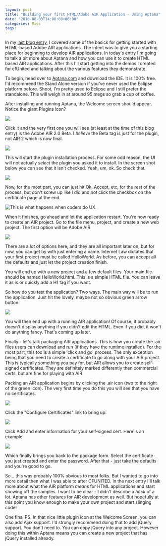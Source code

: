 ```yaml
---
layout: post
title: "Building your first HTML/Adobe AIR Application - Using Aptana"
date: "2010-08-03T14:08:00+06:00"
categories: Misc 
tags: 
---
```


In my <a href="http://www.raymondcamden.com/index.cfm/2010/7/31/Building-your-first-HTMLAdobe-AIR-Application">last blog entry</a>, I covered some of the basics for getting started with HTML-based Adobe AIR applications. The intent was to give you a starting place for beginning to develop AIR applications. In today's entry I'm going to talk a bit more about Aptana and how you can use it to create HTML based AIR applications. After this I'll start getting into the demos I created for cfUnited and talking about the various features they demonstrate.
<!--more-->
To begin, head over to <a href="http://www.aptana.com/">Aptana.com</a> and download the IDE. It is 100% free. I'd recommend the Stand Alone version if you've never used the Eclipse platform before. Shoot, I'm pretty used to Eclipse and I still prefer the standalone. This will weigh in at around 95 megs so grab a cup of coffee.

After installing and running Aptana, the Welcome screen should appear. Notice the giant Plugins icon?

<img src="https://static.raymondcamden.com/images/cfjedi/Capture1.PNG" />

Click it and the very first one you will see (at least at the time of this blog entry) is the Adobe AIR 2.0 Beta. I <i>believe</i> the Beta tag is just for the plugin, not AIR 2 which is now final.

<img src="https://static.raymondcamden.com/images/cfjedi/Capture2.PNG" />

This will start the plugin installation process. For some odd reason, the UI will not actually <i>select</i> the plugin you asked it to install. In the screen shot below you can see that it isn't checked. Yeah, um, ok. So check that.

<img src="https://static.raymondcamden.com/images/cfjedi/Capture3.PNG" />

Now, for the most part, you can just hit Ok, Accept, etc, for the rest of the process, but don't screw up like  I did and not click the checkbox on the certificate page at the end. 

<img src="https://static.raymondcamden.com/images/cfjedi/Capture4.PNG" title="This is what happens when coders do UX." />

When it finishes, go ahead and let the application restart. You're now ready to create an AIR project. Go to the file menu, project, and create a new web project. The first option will be Adobe AIR.

<img src="https://static.raymondcamden.com/images/cfjedi/Capture5.PNG" />

There are a <i>lot</i> of options here, and they are all important later on, but for now, you can get by with just entering a name. Internet Law dictates that your first project must be called HelloWorld. As before, you can accept all the defaults and just let the project creation finish.

You will end up with a new project and a few default files. Your main file should be named HelloWorld.html. This is a simple HTML file. You can leave it as is or quickly add a H1 tag if you want. 

So how do you test the application? Two ways. The main way will be to run the application. Just hit the lovely, maybe not so obvious green arrow button:

<img src="https://static.raymondcamden.com/images/cfjedi/Capture6.PNG" />

You will then end up with a running AIR application! Of course, it probably doesn't display anything if you didn't edit the HTML. Even if you did, it won't do anything fancy. That's coming up later. 

Finally - let's talk packaging AIR applications. This is how you create the .air files users can download and run (if they have the runtime installed). For the most part, this too is a simple 'click and go' process. The only exception being that you need to create a certificate to go along with your AIR project. This is typically something you pay for, but AIR allows you to create self-signed certificates. They are definitely marked differently then commercial certs, but are fine for playing with AIR. 

Packing an AIR application begins by clicking the .air icon (two to the right of the green icon). The very first time you do this you will see that you have no certificates.

<img src="https://static.raymondcamden.com/images/cfjedi/Capture8.PNG" />

Click the "Configure Certificates" link to bring up:

<img src="https://static.raymondcamden.com/images/cfjedi/Capture9.PNG" />

Click Add and enter information for your self-signed cert. Here is an example:

<img src="https://static.raymondcamden.com/images/cfjedi/Capture10.PNG" />

Which finally brings you back to the package form. Select the certificate you just created and enter the password. After that - just take the defaults and you're good to go.

So... this was probably 100% obvious to most folks. But I wanted to go into more detail then what I was able to after CFUNITED. In the next entry I'll talk more about what the AIR platform <i>means</i> for HTML applications and start showing off the samples. I want to be clear - I didn't describe a <i>heck</i> of a lot. Aptana has other features for AIR development as well. But hopefully at this point you know enough to make your own project and start slinging code!

One final PS. In that nice little plugin icon at the Welcome Screen, you can also add Ajax support. I'd strongly recommend doing that to add jQuery support. You don't need to. You can copy jQuery into any project. However doing this within Aptana means you can create a new project that has jQuery installed already.